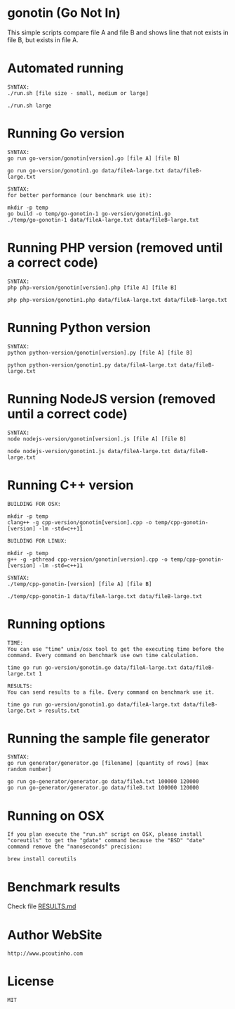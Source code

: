 # gonotin (Go Not In)

This simple scripts compare file A and file B and shows line that not exists in file B, but exists in file A.

# Automated running

    SYNTAX: 
    ./run.sh [file size - small, medium or large]

```
./run.sh large
```

# Running Go version 

    SYNTAX: 
    go run go-version/gonotin[version].go [file A] [file B]  

```
go run go-version/gonotin1.go data/fileA-large.txt data/fileB-large.txt
```


    SYNTAX: 
    for better performance (our benchmark use it):

```
mkdir -p temp
go build -o temp/go-gonotin-1 go-version/gonotin1.go
./temp/go-gonotin-1 data/fileA-large.txt data/fileB-large.txt
```    

# Running PHP version (removed until a correct code)

    SYNTAX: 
    php php-version/gonotin[version].php [file A] [file B] 

```
php php-version/gonotin1.php data/fileA-large.txt data/fileB-large.txt
```

# Running Python version

    SYNTAX: 
    python python-version/gonotin[version].py [file A] [file B] 

```
python python-version/gonotin1.py data/fileA-large.txt data/fileB-large.txt
```

# Running NodeJS version (removed until a correct code)

    SYNTAX: 
    node nodejs-version/gonotin[version].js [file A] [file B] 

```
node nodejs-version/gonotin1.js data/fileA-large.txt data/fileB-large.txt
```

# Running C++ version

    BUILDING FOR OSX:
    
```
mkdir -p temp
clang++ -g cpp-version/gonotin[version].cpp -o temp/cpp-gonotin-[version] -lm -std=c++11
```


    BUILDING FOR LINUX:
    
```
mkdir -p temp
g++ -g -pthread cpp-version/gonotin[version].cpp -o temp/cpp-gonotin-[version] -lm -std=c++11
```


    SYNTAX: 
    ./temp/cpp-gonotin-[version] [file A] [file B]

```
./temp/cpp-gonotin-1 data/fileA-large.txt data/fileB-large.txt
```

# Running options

    TIME: 
    You can use "time" unix/osx tool to get the executing time before the command. Every command on benchmark use own time calculation.
    
```
time go run go-version/gonotin.go data/fileA-large.txt data/fileB-large.txt 1
```

    RESULTS: 
    You can send results to a file. Every command on benchmark use it.

```
time go run go-version/gonotin1.go data/fileA-large.txt data/fileB-large.txt > results.txt
```

# Running the sample file generator

    SYNTAX: 
    go run generator/generator.go [filename] [quantity of rows] [max random number]

```
go run go-generator/generator.go data/fileA.txt 100000 120000
go run go-generator/generator.go data/fileB.txt 100000 120000
```

# Running on OSX

    If you plan execute the "run.sh" script on OSX, please install "coreutils" to get the "gdate" command because the "BSD" "date" command remove the "nanoseconds" precision:

```
brew install coreutils
```

# Benchmark results

Check file [RESULTS.md](RESULTS.md)

# Author WebSite

    http://www.pcoutinho.com

# License

    MIT
